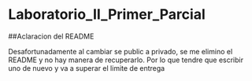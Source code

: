# Laboratorio_II_Primer_Parcial

##Aclaracion del README

Desafortunadamente al cambiar se public a privado, se me elimino el README y no hay manera de recuperarlo. Por lo que tendre que escribir uno de nuevo y va a superar el limite de entrega

